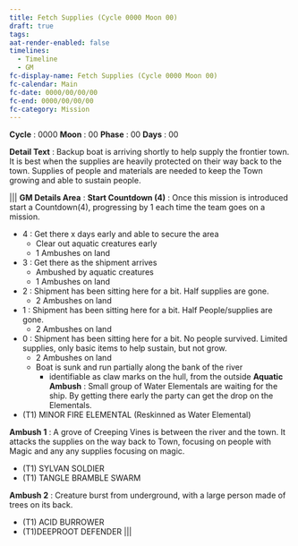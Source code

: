 ```yaml
---
title: Fetch Supplies (Cycle 0000 Moon 00)
draft: true
tags: 
aat-render-enabled: false
timelines:
  - Timeline
  - GM
fc-display-name: Fetch Supplies (Cycle 0000 Moon 00)
fc-calendar: Main
fc-date: 0000/00/00/00
fc-end: 0000/00/00/00
fc-category: Mission
---
```

**Cycle** : 0000
**Moon** : 00
**Phase** : 00
**Days** : 00

**Detail Text** : 
Backup boat is arriving shortly to help supply the frontier town. It is best when the supplies are heavily protected on their way back to the town. Supplies of people and materials are needed to keep the Town growing and able to sustain people.

|||
**GM Details Area** : 
**Start Countdown (4)** : Once this mission is introduced start a Countdown(4), progressing by 1 each time the team goes on a mission.
- 4 : Get there x days early and able to secure the area
	- Clear out aquatic creatures early
	- 1 Ambushes on land
- 3 : Get there as the shipment arrives
	- Ambushed by aquatic creatures
	- 1 Ambushes on land
- 2 : Shipment has been sitting here for a bit. Half supplies are gone.
	- 2 Ambushes on land
- 1 : Shipment has been sitting here for a bit. Half People/supplies are gone.
	- 2 Ambushes on land
- 0 : Shipment has been sitting here for a bit. No people survived. Limited supplies, only basic items to help sustain, but not grow.
	- 2 Ambushes on land
	- Boat is sunk and run partially along the bank of the river
		- identifiable as claw marks on the hull, from the outside
**Aquatic Ambush** : 
Small group of Water Elementals are waiting for the ship. By getting there early the party can get the drop on the Elementals.
- (T1) MINOR FIRE ELEMENTAL (Reskinned as Water Elemental)

**Ambush 1** : 
A grove of Creeping Vines is between the river and the town. It attacks the supplies on the way back to Town, focusing on people with Magic and any any supplies focusing on magic.
* (T1) SYLVAN SOLDIER
* (T1) TANGLE BRAMBLE SWARM

**Ambush 2** : 
Creature burst from underground, with a large person made of trees on its back.
- (T1) ACID BURROWER
- (T1)DEEPROOT DEFENDER
|||